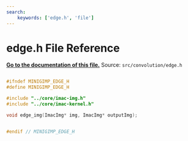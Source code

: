 ```yaml
---
search:
    keywords: ['edge.h', 'file']
---
```


# edge.h File Reference

**[Go to the documentation of this file.](edge_8h.md)**
Source: `src/convolution/edge.h`

    
    
    
    
    
    
    
      
    
    
    
```cpp

#ifndef MINIGIMP_EDGE_H
#define MINIGIMP_EDGE_H

#include "../core/imac-img.h"
#include "../core/imac-kernel.h"

void edge_img(ImacImg* img, ImacImg* outputImg);


#endif // MINIGIMP_EDGE_H
```


    
  
